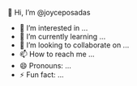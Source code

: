 👋 Hi, I’m @joyceposadas
- 👀 I’m interested in ...
- 🌱 I’m currently learning ...
- 💞️ I’m looking to collaborate on ...
- 📫 How to reach me ...
- 😄 Pronouns: ...
- ⚡ Fun fact: ...

<!---
joyceposadas/joyceposadas is a ✨ special ✨ repository because its `README.md` (this file) appears on your GitHub profile.
You can click the Preview link to take a look at your changes.
--->
